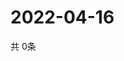 # 2022-04-16
  共 0条

  <!-- BEGIN -->
  <!-- 最后更新时间Sat Apr 16 2022 10:07:09 GMT+0000 (Coordinated Universal Time) -->
  
  <!-- END -->
  
  
